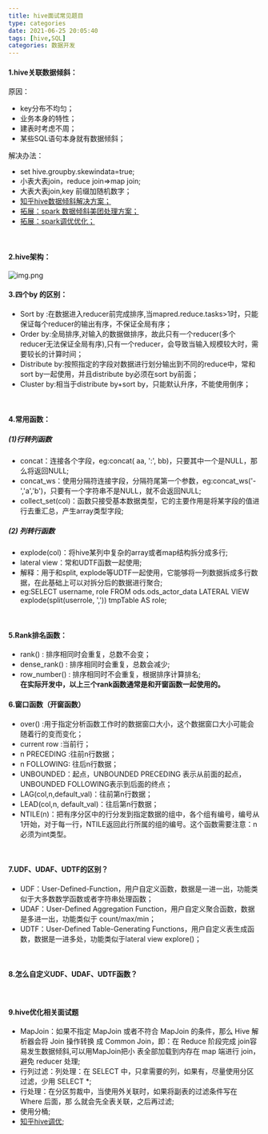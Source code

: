 ```yaml
---
title: hive面试常见题目
type: categories
date: 2021-06-25 20:05:40
tags: [hive,SQL]
categories: 数据开发
---
```

#### 1.hive关联数据倾斜：
原因：
   *    key分布不均匀；
   *    业务本身的特性；
   *    建表时考虑不周；
   *    某些SQL语句本身就有数据倾斜；

解决办法：
   *    set hive.groupby.skewindata=true;
   *    小表大表join，reduce join=>map join;
   *    大表大表join,key 前缀加随机数字；
   *    [知乎hive数据倾斜解决方案；](https://zhuanlan.zhihu.com/p/105987407)
   *    [拓展：spark 数据倾斜美团处理方案；](https://tech.meituan.com/2016/05/12/spark-tuning-pro.html)
   *    [拓展：spark调优优化；](https://tech.meituan.com/2016/04/29/spark-tuning-basic.html)

<br/>

#### 2.hive架构：
![img.png](../../../../images/post-images/up-49a57d36a42afebe3bfcafc55c719b228b4.JPEG)
<br/>

#### 3.四个by 的区别：
   *    Sort by :在数据进入reducer前完成排序,当mapred.reduce.tasks>1时，只能保证每个reducer的输出有序，不保证全局有序；
   *    Order by:全局排序,对输入的数据做排序，故此只有一个reducer(多个reducer无法保证全局有序),只有一个reducer，会导致当输入规模较大时，需要较长的计算时间；
   *    Distribute by:按照指定的字段对数据进行划分输出到不同的reduce中，常和sort by一起使用，并且distribute by必须在sort by前面；
   *    Cluster by:相当于distribute by+sort by，只能默认升序，不能使用倒序；
<br/>
        
#### 4.常用函数：
##### (1)行转列函数
   *    concat：连接各个字段，eg:concat( aa, ':', bb)，只要其中一个是NULL，那么将返回NULL;
   *    concat_ws：使用分隔符连接字段，分隔符尾第一个参数，eg:concat_ws('-','a','b')，只要有一个字符串不是NULL，就不会返回NULL;
   *    collect_set(col)：函数只接受基本数据类型，它的主要作用是将某字段的值进行去重汇总，产生array类型字段;
##### (2) 列转行函数
   *    explode(col)：将hive某列中复杂的array或者map结构拆分成多行;
   *    lateral view：常和UDTF函数一起使用;
   *    解释：用于和split, explode等UDTF一起使用，它能够将一列数据拆成多行数据，在此基础上可以对拆分后的数据进行聚合;
   *    eg:SELECT username, role FROM ods.ods_actor_data LATERAL VIEW explode(split(userrole, ',')) tmpTable AS role;
<br/>
        
#### 5.Rank排名函数：
   *    rank() : 排序相同时会重复，总数不会变；
   *    dense_rank() : 排序相同时会重复，总数会减少;
   *    row_number() : 排序相同时不会重复，根据排序计算排名;
   <br>**在实际开发中，以上三个rank函数通常是和开窗函数一起使用的。**

#### 6.窗口函数（开窗函数）
   *    over()  :用于指定分析函数工作时的数据窗口大小，这个数据窗口大小可能会随着行的变而变化； 
   *    current row :当前行；
   *    n PRECEDING :往前n行数据；
   *    n FOLLOWING: 往后n行数据； 
   *    UNBOUNDED：起点，UNBOUNDED PRECEDING 表示从前面的起点， UNBOUNDED FOLLOWING表示到后面的终点；
   *    LAG(col,n,default_val)：往前第n行数据； 
   *    LEAD(col,n, default_val)：往后第n行数据；
   *    NTILE(n)：把有序分区中的行分发到指定数据的组中，各个组有编号，编号从1开始，对于每一行，NTILE返回此行所属的组的编号。这个函数需要注意：n必须为int类型。
<br/>

#### 7.UDF、UDAF、UDTF的区别？
   *    UDF：User-Defined-Function，用户自定义函数，数据是一进一出，功能类似于大多数数学函数或者字符串处理函数；
   *    UDAF：User-Defined Aggregation Function，用户自定义聚合函数，数据是多进一出，功能类似于 count/max/min；
   *    UDTF：User-Defined Table-Generating Functions，用户自定义表生成函数，数据是一进多处，功能类似于lateral view explore()；
<br/>
        
#### 8.怎么自定义UDF、UDAF、UDTF函数？
<br/>

#### 9.hive优化相关面试题
   *    MapJoin：如果不指定 MapJoin 或者不符合 MapJoin 的条件，那么 Hive 解析器会将 Join 操作转换 成 Common Join，即：在 Reduce 阶段完成 join容易发生数据倾斜,可以用MapJoin把小 表全部加载到内存在 map 端进行 join，避免 reducer 处理;
   *    行列过滤：列处理：在 SELECT 中，只拿需要的列，如果有，尽量使用分区过滤，少用 SELECT *;
   *    行处理：在分区剪裁中，当使用外关联时，如果将副表的过滤条件写在 Where 后面，那 么就会先全表关联，之后再过滤;
   *    使用分桶;
   *    [知乎hive调优](https://zhuanlan.zhihu.com/p/80718835);






